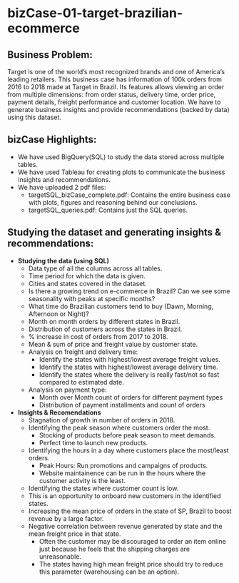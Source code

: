 # bizCase-01-target-brazilian-ecommerce

## Business Problem:
Target is one of the world’s most recognized brands and one of America’s leading retailers. This business case has information of 100k orders from 2016 to 2018 made at Target in Brazil. Its features allows viewing an order from multiple dimensions: from order status, delivery time, order price, payment details, freight performance and customer location. We have to generate business insights and provide recommendations (backed by data) using this dataset.

## bizCase Highlights:
- We have used BigQuery(SQL) to study the data stored across multiple tables.
- We have used Tableau for creating plots to communicate the business insights and recommendations.
- We have uploaded 2 pdf files:
  - targetSQL_bizCase_complete.pdf: Contains the entire business case with plots, figures and reasoning behind our conclusions.
  - targetSQL_queries.pdf: Contains just the SQL queries.
  
## Studying the dataset and generating insights & recommendations:
- **Studying the data (using SQL)**
  - Data type of all the columns across all tables.
  - Time period for which the data is given.
  - Cities and states covered in the dataset.
  - Is there a growing trend on e-commerce in Brazil? Can we see some seasonality with peaks at specific months?
  - What time do Brazilian customers tend to buy (Dawn, Morning, Afternoon or Night)?
  - Month on month orders by different states in Brazil.
  - Distribution of customers across the states in Brazil.
  - % increase in cost of orders from 2017 to 2018.
  - Mean & sum of price and freight value by customer state.
  - Analysis on freight and delivery time:
    - Identify the states with highest/lowest average freight values.
    - Identify the states with highest/lowest average delivery time.
    - Identify the states where the delivery is really fast/not so fast compared to estimated date.
  - Analysis on payment type:
    - Month over Month count of orders for different payment types
    - Distribution of payment installments and count of orders
 - **Insights & Recomendations**
   - Stagnation of growth in number of orders in 2018.
   - Identifying the peak season where customers order the most.
     - Stocking of products before peak season to meet demands.
     - Perfect time to launch new products.
   - Identifying the hours in a day where customers place the most/least orders.
     - Peak Hours: Run promotions and campaigns of products.
     - Website maintainence can be run in the hours where the customer activity is the least.
   - Identifying the states where customer count is low.
    - This is an opportunity to onboard new customers in the identified states.
   - Increasing the mean price of orders in the state of SP, Brazil to boost revenue by a large factor.
   - Negative correlation between revenue generated by state and the mean freight price in that state.
     - Often the customer may be discouraged to order an item online just because he feels that the shipping charges are unreasonable.
     - The states having high mean freight price should try to reduce this parameter (warehousing can be an option).
